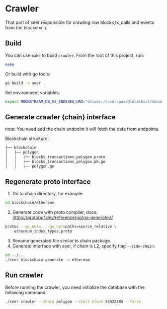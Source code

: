 # Crawler

That part of seer responsible for crawling raw blocks,tx_calls and events from the blockchain.

## Build

You can use `make` to build `crawler`. From the root of this project, run:

```bash
make
```

Or build with go tools:

```bash
go build -o seer .
```

Set environment variables:

```bash
export MOONSTREAM_DB_V3_INDEXES_URI="driver://user:pass@localhost/dbname"
```

## Generate crawler {chain} interface

note: You need add the chain endpoint it will fetch the data from endpoints.

Blockchain structure:

```bash
├── blockchain
│   ├── polygon
│   │   ├── blocks_transactions_polygon.proto
│   │   ├── blocks_transactions_polygon.pb.go
│   │   ├── polygon.go
```

## Regenerate proto interface

1. Go to chain directory, for example:

```bash
cd blockchain/ethereum
```

2. Generate code with proto compiler, docs: https://protobuf.dev/reference/go/go-generated/

```bash
protoc --go_out=. --go_opt=paths=source_relative \
    ethereum_index_types.proto
```

3. Rename generated file similar to chain package.
4. Generate interface with seer, if chain is L2, specify flag `--side-chain`:

```bash
cd ../..
./seer blockchain generate -n ethereum
```

## Run crawler

Before running the crawler, you need initialize the database with the following command:

```bash
./seer crawler --chain polygon --start-block 53922484 --force
```
